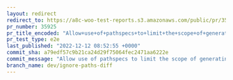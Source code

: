 ```yaml
---
layout: redirect
redirect_to: https://a8c-woo-test-reports.s3.amazonaws.com/public/pr/35925/e2e/index.html
pr_number: 35925
pr_title_encoded: "Allow+use+of+pathspecs+to+limit+the+scope+of+generating+a+diff+in+Code+Analyzer"
pr_test_type: e2e
last_published: "2022-12-12 08:52:55 +0000"
commit_sha: a79edf57c9b21ca24d29f75064fec2471aa6222e
commit_message: "Allow use of pathspecs to limit the scope of generating a diff."
branch_name: dev/ignore-paths-diff
---
```

